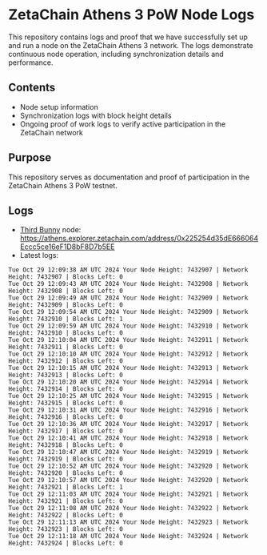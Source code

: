 # ZetaChain Athens 3 PoW Node Logs
This repository contains logs and proof that we have successfully set up and run a node on the ZetaChain Athens 3 network. The logs demonstrate continuous node operation, including synchronization details and performance.

## Contents
- Node setup information
- Synchronization logs with block height details
- Ongoing proof of work logs to verify active participation in the ZetaChain network

## Purpose
This repository serves as documentation and proof of participation in the ZetaChain Athens 3 PoW testnet.

## Logs

- [Third Bunny](https://thirdbunny.xyz/) node: https://athens.explorer.zetachain.com/address/0x225254d35dE666064Eccc5ce16eF1D8bF8D7b5EE
- Latest logs:
```
Tue Oct 29 12:09:38 AM UTC 2024 Your Node Height: 7432907 | Network Height: 7432907 | Blocks Left: 0
Tue Oct 29 12:09:43 AM UTC 2024 Your Node Height: 7432908 | Network Height: 7432908 | Blocks Left: 0
Tue Oct 29 12:09:49 AM UTC 2024 Your Node Height: 7432909 | Network Height: 7432909 | Blocks Left: 0
Tue Oct 29 12:09:54 AM UTC 2024 Your Node Height: 7432909 | Network Height: 7432910 | Blocks Left: 1
Tue Oct 29 12:09:59 AM UTC 2024 Your Node Height: 7432910 | Network Height: 7432910 | Blocks Left: 0
Tue Oct 29 12:10:04 AM UTC 2024 Your Node Height: 7432911 | Network Height: 7432911 | Blocks Left: 0
Tue Oct 29 12:10:10 AM UTC 2024 Your Node Height: 7432912 | Network Height: 7432912 | Blocks Left: 0
Tue Oct 29 12:10:15 AM UTC 2024 Your Node Height: 7432913 | Network Height: 7432913 | Blocks Left: 0
Tue Oct 29 12:10:20 AM UTC 2024 Your Node Height: 7432914 | Network Height: 7432914 | Blocks Left: 0
Tue Oct 29 12:10:25 AM UTC 2024 Your Node Height: 7432915 | Network Height: 7432915 | Blocks Left: 0
Tue Oct 29 12:10:31 AM UTC 2024 Your Node Height: 7432916 | Network Height: 7432916 | Blocks Left: 0
Tue Oct 29 12:10:36 AM UTC 2024 Your Node Height: 7432917 | Network Height: 7432917 | Blocks Left: 0
Tue Oct 29 12:10:41 AM UTC 2024 Your Node Height: 7432918 | Network Height: 7432918 | Blocks Left: 0
Tue Oct 29 12:10:47 AM UTC 2024 Your Node Height: 7432919 | Network Height: 7432919 | Blocks Left: 0
Tue Oct 29 12:10:52 AM UTC 2024 Your Node Height: 7432920 | Network Height: 7432920 | Blocks Left: 0
Tue Oct 29 12:10:57 AM UTC 2024 Your Node Height: 7432920 | Network Height: 7432921 | Blocks Left: 1
Tue Oct 29 12:11:03 AM UTC 2024 Your Node Height: 7432921 | Network Height: 7432921 | Blocks Left: 0
Tue Oct 29 12:11:08 AM UTC 2024 Your Node Height: 7432922 | Network Height: 7432922 | Blocks Left: 0
Tue Oct 29 12:11:13 AM UTC 2024 Your Node Height: 7432923 | Network Height: 7432923 | Blocks Left: 0
Tue Oct 29 12:11:18 AM UTC 2024 Your Node Height: 7432924 | Network Height: 7432924 | Blocks Left: 0
```
